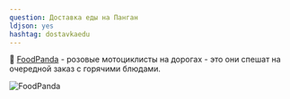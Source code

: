 ```yaml
---
question: Доставка еды на Панган
ldjson: yes
hashtag: dostavkaedu
---
```



🐼 [FoodPanda](https://www.foodpanda.co.th/city/surat-thani) - розовые мотоциклисты на дорогах - это они спешат на очередной заказ с горячими блюдами.

![FoodPanda](https://panganfaq.ru/assets/FoodPanda.jpg)


